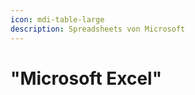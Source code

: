 ```yaml
---
icon: mdi-table-large
description: Spreadsheets von Microsoft
---
```


# "Microsoft Excel"



<Features />
